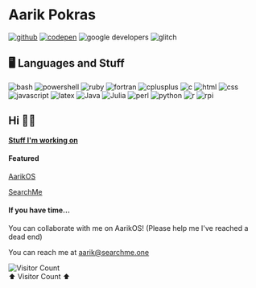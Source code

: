 # Aarik Pokras
<a href = "https://github.com/aarikpokras">![github](https://img.shields.io/badge/-github-black?logo=github&style=for-the-badge)</a> <a href = "https://codepen.io/my-tech">![codepen](https://img.shields.io/badge/-codepen-3D4048?logo=codepen&style=for-the-badge)</a> ![google developers](https://img.shields.io/badge/-google%20developers-1B73E8?logo=google&style=for-the-badge&logoColor=white) ![glitch](https://img.shields.io/badge/-glitch-FE7697?logo=glitch&style=for-the-badge)
## 🖥 Languages and Stuff
![bash](https://img.shields.io/badge/-bash-black?logo=gnu-bash&style=for-the-badge&logoColor=white) ![powershell](https://img.shields.io/badge/-powershell-darkblue?logo=powershell&style=for-the-badge) ![ruby](https://img.shields.io/badge/-ruby-red?logo=ruby&style=for-the-badge) ![fortran](https://img.shields.io/badge/-fortran-purple?logo=fortran&style=for-the-badge) ![cplusplus](https://img.shields.io/badge/-C++-blue?logo=cplusplus&style=for-the-badge) ![c](https://img.shields.io/badge/-C-blue?logo=c&style=for-the-badge) ![html](https://img.shields.io/badge/-HTML-white?logo=html5&style=for-the-badge) ![css](https://img.shields.io/badge/-CSS-blue?logo=css3&style=for-the-badge) ![javascript](https://img.shields.io/badge/-JavaScript-grey?logo=javascript&style=for-the-badge) ![latex](https://img.shields.io/badge/-latex-teal?logo=latex&style=for-the-badge) ![Java](https://img.shields.io/badge/-java-orange?logo=coffeescript&style=for-the-badge) ![Julia](https://img.shields.io/badge/-julia-darkgreen?logo=julia&style=for-the-badge&logoColor=white) ![perl](https://img.shields.io/badge/-perl-darkblue?logo=perl&style=for-the-badge) ![python](https://img.shields.io/badge/-python-yellow?logo=python&style=for-the-badge) ![r](https://img.shields.io/badge/-r-grey?logo=r&style=for-the-badge) ![rpi](https://img.shields.io/badge/-raspberry%20pi-B6123F?logo=raspberrypi&style=for-the-badge)


## Hi 👋🏼
[**Stuff I'm working on**](https://aarikpokras.github.io/stuff-ive-been-working-on/)
#### Featured
[AarikOS](https://github.com/aarikpokras/aarikos)

[SearchMe](https://searchme.one)
#### If you have time...
You can collaborate with me on AarikOS! (Please help me I've reached a dead end)

You can reach me at aarik@searchme.one
<!--
**aarikpokras/aarikpokras** is a ✨ _special_ ✨ repository because its `README.md` (this file) appears on your GitHub profile.

Here are some ideas to get you started:

- 🔭 I’m currently working on ...
- 🌱 I’m currently learning ...
- 👯 I’m looking to collaborate on ...
- 🤔 I’m looking for help with ...
- 💬 Ask me about ...
- 📫 How to reach me: ...
- 😄 Pronouns: ...
- ⚡ Fun fact: ...
-->
![Visitor Count](https://profile-counter.glitch.me/aarikpokras/count.svg)
<br />⬆️ Visitor Count ⬆️
